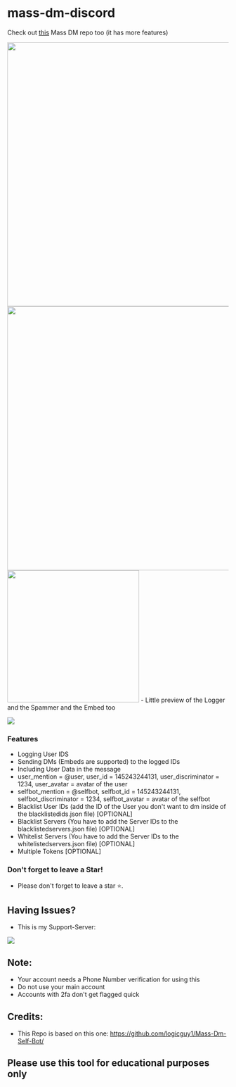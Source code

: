# mass-dm-discord

Check out [this](https://github.com/hoemotion/Discord-Mass-DM) Mass DM repo too (it has more features)

<img src="https://cdn.discordapp.com/attachments/821292429470466078/901142180461166662/unknown.png" width="600"/>
<img src="https://cdn.discordapp.com/attachments/821292429470466078/901141863581499412/unknown.png" width="600"/>
<img src="https://cdn.discordapp.com/attachments/890913525017505792/904703804673523742/unknown.png" width="300"/>
- Little preview of the Logger and the Spammer and the Embed too
                
				
![](https://img.shields.io/badge/release-v2.0-blue)


### Features

- Logging User IDS
- Sending DMs (Embeds are supported) to the logged IDs
- Including User Data in the message
- user_mention = @user, user_id = 145243244131, user_discriminator = 1234, user_avatar = avatar of the user
- selfbot_mention = @selfbot, selfbot_id = 145243244131, selfbot_discriminator = 1234, selfbot_avatar = avatar of the selfbot
- Blacklist User IDs (add the ID of the User you don't want to dm inside of the blacklistedids.json file) [OPTIONAL]
- Blacklist Servers (You have to add the Server IDs to the blacklistedservers.json file) [OPTIONAL]
- Whitelist Servers (You have to add the Server IDs to the whitelistedservers.json file) [OPTIONAL]
- Multiple Tokens [OPTIONAL]

### Don't forget to leave a Star!

- Please don't forget to leave a star ⭐️.

## Having Issues?
- This is my Support-Server:
 
<a href = "https://discord.gg/verQuxaBqy"><img src="https://img.icons8.com/color/48/000000/discord.png"/></a>

## Note:
- Your account needs a Phone Number verification for using this
- Do not use your main account
- Accounts with 2fa don't get flagged quick


## Credits:

- This Repo is based on this one: https://github.com/logicguy1/Mass-Dm-Self-Bot/

## Please use this tool for educational purposes only
